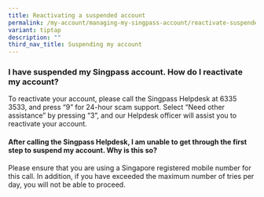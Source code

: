 ```yaml
---
title: Reactivating a suspended account
permalink: /my-account/managing-my-singpass-account/reactivate-suspended-account/
variant: tiptap
description: ""
third_nav_title: Suspending my account
---
```

<h3>I have suspended my Singpass account. How do I reactivate my account?</h3>
<p>To reactivate your account, please call the Singpass Helpdesk at 6335
3533, and press “9” for 24-hour scam support. Select “Need other assistance”
by pressing “3”, and our Helpdesk officer will assist you to reactivate
your account.</p>
<p></p>
<h4>After calling the Singpass Helpdesk, I am unable to get through the first step to suspend my account. Why is this so?</h4>
<p>Please ensure that you are using a Singapore registered mobile number
for this call. In addition, if you have exceeded the maximum number of
tries per day, you will not be able to proceed.</p>